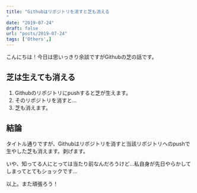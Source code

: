 ```yaml
---
title: "Githubはリポジトリを消すと芝も消える
"
date: "2019-07-24"
draft: false
url: "posts/2019-07-24"
tags: ['Others',]
---
```


こんにちは！今日は思いっきり余談ですがGithubの芝の話です。

## 芝は生えても消える

1. Githubのリポジトリにpushすると芝が生えます。
2. そのリポジトリを消すと...
3. 芝も消えます。

## 結論
タイトル通りですが、Githubはリポジトリを消すと当該リポジトリへのpushで生やした芝も消えます。剥げます。

いや、知ってる人にとっては当たり前なんだろうけど...私自身が先日やらかしてしまってとてもショックです...

以上。また頑張ろう！